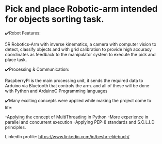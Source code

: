 # Pick and place Robotic-arm intended for objects sorting task.

✔️Robot Features:

5R Robotics-Arm with inverse kinematics, a camera with computer vision to detect,
classify objects and with grid calibration to provide high accuracy coordinates 
as feedback to the manipulator system to execute the pick and place task.

✔️Processing & Communication:

RaspberryPi is the main processing unit, it sends the required data to Arduino via Bluetooth that controls the arm. 
and all of these will be done with Python and ArduinoC Programming languages

✔️Many exciting concepts were applied while making the project come to life:

-Applying the concept of MultiThreading in Python
-More experience in parallel and concurrent execution
-Applying PEP-8 standards and S.O.L.I.D principles.

LinkedIn profile: https://www.linkedin.com/in/beshr-eldebuch/
